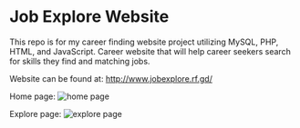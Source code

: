 # Job Explore Website

This repo is for my career finding website project utilizing MySQL, PHP, HTML, and JavaScript.  Career website that will help career seekers search for skills they find and matching jobs.

Website can be found at: http://www.jobexplore.rf.gd/

Home page:
![home page](http://i.imgur.com/3PQs74J.png)

Explore page:
![explore page](http://i.imgur.com/DuAC2uk.png)
